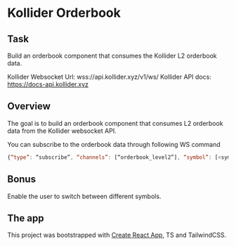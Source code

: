 # Kollider Orderbook

## Task

Build an orderbook component that consumes the Kollider L2 orderbook data.

Kollider Websocket Url: wss://api.kollider.xyz/v1/ws/
Kollider API docs: https://docs-api.kollider.xyz

## Overview

The goal is to build an orderbook component that consumes L2 orderbook data from the Kollider websocket API.

You can subscribe to the orderbook data through following WS command

```js
{“type”: “subscribe”, “channels”: [“orderbook_level2”], “symbol”: [<symbol>]}
```

## Bonus

Enable the user to switch between different symbols.

## The app

This project was bootstrapped with [Create React App](https://github.com/facebook/create-react-app), TS and TailwindCSS.
